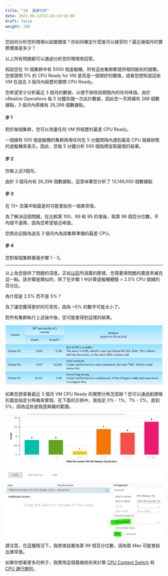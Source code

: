 ```yaml
---
title: "10. 基線分析"
date: 2021-06-13T22:26:52+10:00
draft: false
weight: 100
---
```


您如何分析您的環境以設置閾值？你如何確定什麼是可以接受的？最近幾個月的實際價值是多少？

以上所有問題都可以通過分析您的環境來回答。

假設您在 10 個集群中有 5000 個虛擬機。所有這些集群都提供相同級別的服務。您想證明 5% 的 CPU Ready for VM 是否是一個很好的閾值，或者您想知道這些 VM 在過去 3 個月內經歷的實際 CPU Ready。

您希望至少分析最近 3 個月的數據，以便不排除該期間內的任何峰值。由於 vRealize Operations 每 5 分鐘存儲一次此計數器，因此您一天將擁有 288 個數據點，3 個月內將擁有 26,298 個數據點。

#### 步 1

對於每個集群，您可以測量任何 VM 所經歷的最差 CPU Ready。

一個擁有 500 個虛擬機的集群將用任何在 5 分鐘間隔內遇到最高 CPU 就緒狀態的虛擬機來表示。因此，您每 5 分鐘分析 500 個指標並取最壞的結果。

#### 步 2

你做上述3個月。

由於 3 個月內有 26,298 個數據點，這意味著您分析了 13,149,000 個數據點

#### 步 3

在 13+ 百萬中取最差的可能會給你一個異常值。

為了解決這個問題，在比較第 100、99 和 95 的值後，取第 99 個百分位數。平均值不適用，因為您希望接近峰值。

您將此記錄為過去 3 個月內為該集群準備的最差 CPU。

#### 步 4

您對每個集群重複步驟 1 - 3。

------

以上為您提供了問題的深度。正如[以前](/operations-management/chapter-2-performance-management/1.2.4-contention-vs-utilization/)所涵蓋的那樣，您需要用問題的廣度來補充這一點。該步驟是類似的，除了在步驟 1 中計算虛擬機體驗 > 2.5% CPU 就緒的百分比。

為什麼是 2.5% 而不是 5%？

為了讓您獲得更好的可見性，因為 >5% 的數字可能太小了。

對所有集群執行上述操作後，您可能會得到這樣的結果。

![集群百分位細分](1.2.10-fig-1.png)

如果您想查看最近 3 個月 VM CPU Ready 的實際分佈怎麼辦？您可以通過創建條形圖並指定分佈桶來實現。在下面的示例中，我指定 0% - 1%、1% - 2%，直到 5%，因為這些是我感興趣的範圍。

![第 99 個百分位細分](1.2.10-fig-2.png)

請注意，在這種情況下，我將值設置為第 99 個百分位數，因為取 Max 可能會給出異常值。

如果你想看更多的例子，我應用這個基線技術來計算 [CPU Context Switch](/zh-tw/metrics/chapter-2-cpu-metrics/2.2.1-guest-os/#guest-os-cpu-context-switch) 和[CPU 運行隊列](/zh-tw/metrics/chapter-2-cpu-metrics/2.2.1-guest-os/#guest-os-cpu-run-queue)。